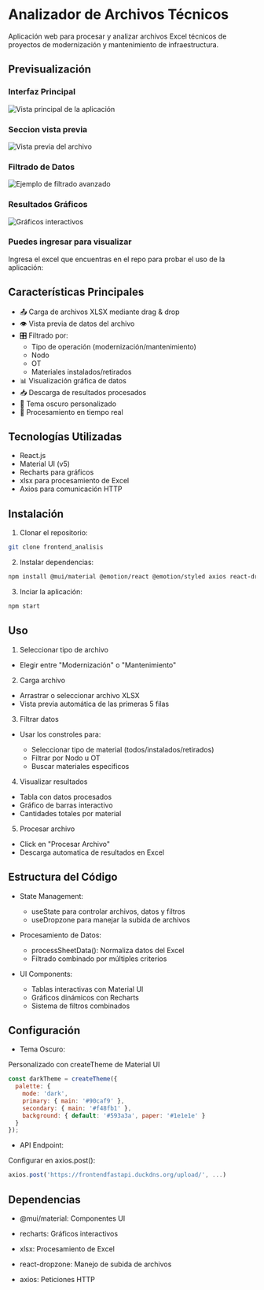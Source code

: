 # Analizador de Archivos Técnicos

Aplicación web para procesar y analizar archivos Excel técnicos de proyectos de modernización y mantenimiento de infraestructura.

## Previsualización

### Interfaz Principal
![Vista principal de la aplicación](./screenshots/main-view.png)

### Seccion vista previa
![Vista previa del archivo](./screenshots/preview-view.png)

### Filtrado de Datos
![Ejemplo de filtrado avanzado](./screenshots/filtered-view.png)

### Resultados Gráficos
![Gráficos interactivos](./screenshots/charts-view.png)

### Puedes ingresar para visualizar 
Ingresa el excel que encuentras en el repo para probar el uso de la aplicación: 

## Características Principales

- 📤 Carga de archivos XLSX mediante drag & drop
- 👁️ Vista previa de datos del archivo
- 🎛️ Filtrado por:
  - Tipo de operación (modernización/mantenimiento)
  - Nodo
  - OT
  - Materiales instalados/retirados
- 📊 Visualización gráfica de datos
- 📥 Descarga de resultados procesados
- 🎨 Tema oscuro personalizado
- 🚀 Procesamiento en tiempo real

## Tecnologías Utilizadas

- React.js
- Material UI (v5)
- Recharts para gráficos
- xlsx para procesamiento de Excel
- Axios para comunicación HTTP

## Instalación

1. Clonar el repositorio:
```bash
git clone frontend_analisis
```
2. Instalar dependencias:
```bash
npm install @mui/material @emotion/react @emotion/styled axios react-dropzone xlsx recharts
```
3. Inciar la aplicación:
```bash
npm start
```

## Uso

1. Seleccionar tipo de archivo

- Elegir entre "Modernización" o "Mantenimiento"

2. Carga archivo

- Arrastrar o seleccionar archivo XLSX
- Vista previa automática de las primeras 5 filas

3. Filtrar datos

- Usar los constroles para:

    - Seleccionar tipo de material (todos/instalados/retirados)
    - Filtrar por Nodo u OT
    - Buscar materiales especificos

4. Visualizar resultados

- Tabla con datos procesados
- Gráfico de barras interactivo
- Cantidades totales por material

5. Procesar archivo

- Click en "Procesar Archivo"
- Descarga automatica de resultados en Excel

## Estructura del Código

- State Management:
    - useState para controlar archivos, datos y filtros
    - useDropzone para manejar la subida de archivos

- Procesamiento de Datos:
    - processSheetData(): Normaliza datos del Excel
    - Filtrado combinado por múltiples criterios

- UI Components:
    - Tablas interactivas con Material UI
    - Gráficos dinámicos con Recharts
    - Sistema de filtros combinados

## Configuración

- Tema Oscuro:

Personalizado con createTheme de Material UI
```js
const darkTheme = createTheme({
  palette: {
    mode: 'dark',
    primary: { main: '#90caf9' },
    secondary: { main: '#f48fb1' },
    background: { default: '#593a3a', paper: '#1e1e1e' }
  }
});
```

- API Endpoint:

Configurar en axios.post():
```js
axios.post('https://frontendfastapi.duckdns.org/upload/', ...)
```

## Dependencias

- @mui/material: Componentes UI

- recharts: Gráficos interactivos

- xlsx: Procesamiento de Excel

- react-dropzone: Manejo de subida de archivos

- axios: Peticiones HTTP